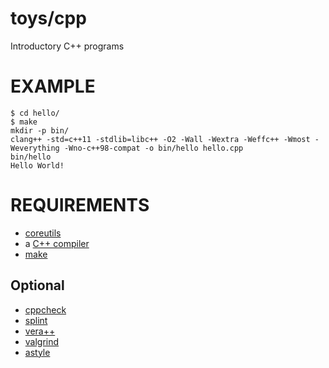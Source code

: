 # toys/cpp

Introductory C++ programs

# EXAMPLE

```
$ cd hello/
$ make
mkdir -p bin/
clang++ -std=c++11 -stdlib=libc++ -O2 -Wall -Wextra -Weffc++ -Wmost -Weverything -Wno-c++98-compat -o bin/hello hello.cpp
bin/hello
Hello World!
```

# REQUIREMENTS

* [coreutils](https://www.gnu.org/software/coreutils/coreutils.html)
* a [C++ compiler](https://en.wikipedia.org/wiki/List_of_compilers#C.2B.2B_compilers)
* [make](https://www.gnu.org/software/make/)

## Optional

* [cppcheck](http://cppcheck.sourceforge.net)
* [splint](http://www.splint.org)
* [vera++](https://bitbucket.org/verateam/vera/wiki/Home)
* [valgrind](http://valgrind.org)
* [astyle](http://astyle.sourceforge.net)
